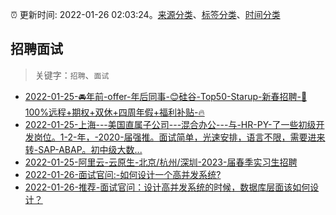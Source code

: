 :alarm_clock: 更新时间: 2022-01-26 02:03:24。[来源分类](../README.md)、[标签分类](../TAGS.md)、[时间分类](../TIMELINE.md)

## 招聘面试


> 关键字：`招聘`、`面试`



- [2022-01-25-🚘年前-offer-年后同事-😊硅谷-Top50-Starup-新春招聘-🌟100%远程+期权+双休+四周年假+福利补贴-🔥](https://www.v2ex.com/t/830616) 
- [2022-01-25-上海---美国直属子公司---混合办公---与-HR-PY-了一些初级开发岗位。1-2-年，-2020-届强推。面试简单，光速安排，语言不限，需要进来转-SAP-ABAP。初中级大数...](https://www.v2ex.com/t/830608) 
- [2022-01-25-阿里云-云原生-北京/杭州/深圳-2023-届春季实习生招聘](https://www.v2ex.com/t/830600) 
- [2022-01-26-面试官问:-如何设计一个高并发系统?](https://toutiao.io/k/7hrrplb) 
- [2022-01-26-推荐-面试官问：设计高并发系统的时候，数据库层面该如何设计？](https://toutiao.io/k/p935kqr) 